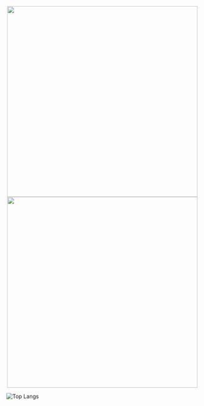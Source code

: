 <p align="center">
   <a href="https://github.com/fekenzofugi">
   <img align="center" height="500px" src="https://github-readme-stats.vercel.app/api?username=fekenzofugi&show_icons=true&theme=dark&line_height=25&include_all_commits=true"/>
   </a>

   <a href="https://github.com/fekenzofugi">
      <img align="center" height="500px" src="https://github-readme-streak-stats.herokuapp.com/?user=fekenzofugi&theme=dark&line_height=33"/>
   </a>

   ![Top Langs](https://github-readme-stats.vercel.app/api/top-langs/?username=anuraghazra&layout=compact&theme=dark)   
      
</p>

   



